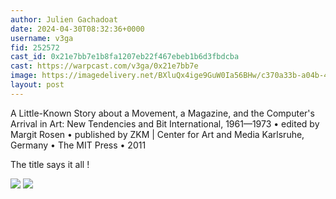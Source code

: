 ```yaml
---
author: Julien Gachadoat
date: 2024-04-30T08:32:36+0000
username: v3ga
fid: 252572
cast_id: 0x21e7bb7e1b8fa1207eb22f467ebeb1b6d3fbdcba
cast: https://warpcast.com/v3ga/0x21e7bb7e
image: https://imagedelivery.net/BXluQx4ige9GuW0Ia56BHw/c370a33b-a04b-4b6f-5008-3450fb8c1e00/original
layout: post
---
```

A Little-Known Story about a Movement, a Magazine, and the Computer's Arrival in Art: New Tendencies and Bit International, 1961—1973 • edited by Margit Rosen • published by ZKM | Center for Art and Media Karlsruhe, Germany • The MIT Press • 2011  
  
The title says it all !  

![](https://imagedelivery.net/BXluQx4ige9GuW0Ia56BHw/c370a33b-a04b-4b6f-5008-3450fb8c1e00/original)
![](https://imagedelivery.net/BXluQx4ige9GuW0Ia56BHw/9a86f7ea-997a-40fd-3b44-30b7b63f6300/original)